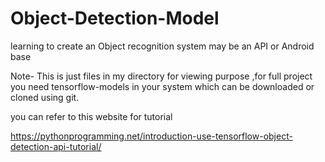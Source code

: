 # Object-Detection-Model
learning to create an Object recognition system may be an API or Android base

Note- This is just files in my directory for viewing purpose ,for full project you need tensorflow-models in your system which can be downloaded or cloned using git.

you can refer to this website for tutorial

https://pythonprogramming.net/introduction-use-tensorflow-object-detection-api-tutorial/
